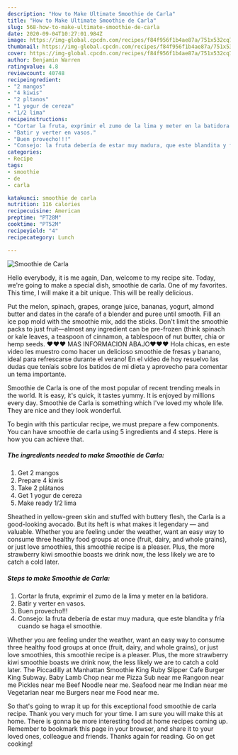 ```yaml
---
description: "How to Make Ultimate Smoothie de Carla"
title: "How to Make Ultimate Smoothie de Carla"
slug: 568-how-to-make-ultimate-smoothie-de-carla
date: 2020-09-04T10:27:01.984Z
image: https://img-global.cpcdn.com/recipes/f84f956f1b4ae87a/751x532cq70/smoothie-de-carla-foto-principal.jpg
thumbnail: https://img-global.cpcdn.com/recipes/f84f956f1b4ae87a/751x532cq70/smoothie-de-carla-foto-principal.jpg
cover: https://img-global.cpcdn.com/recipes/f84f956f1b4ae87a/751x532cq70/smoothie-de-carla-foto-principal.jpg
author: Benjamin Warren
ratingvalue: 4.8
reviewcount: 40748
recipeingredient:
- "2 mangos"
- "4 kiwis"
- "2 pltanos"
- "1 yogur de cereza"
- "1/2 lima"
recipeinstructions:
- "Cortar la fruta, exprimir el zumo de la lima y meter en la batidora."
- "Batir y verter en vasos."
- "Buen provecho!!!"
- "Consejo: la fruta debería de estar muy madura, que este blandita y fría cuando se haga el smoothie."
categories:
- Recipe
tags:
- smoothie
- de
- carla

katakunci: smoothie de carla 
nutrition: 116 calories
recipecuisine: American
preptime: "PT28M"
cooktime: "PT52M"
recipeyield: "4"
recipecategory: Lunch

---
```



![Smoothie de Carla](https://img-global.cpcdn.com/recipes/f84f956f1b4ae87a/751x532cq70/smoothie-de-carla-foto-principal.jpg)

Hello everybody, it is me again, Dan, welcome to my recipe site. Today, we're going to make a special dish, smoothie de carla. One of my favorites. This time, I will make it a bit unique. This will be really delicious.

Put the melon, spinach, grapes, orange juice, bananas, yogurt, almond butter and dates in the carafe of a blender and puree until smooth. Fill an ice pop mold with the smoothie mix, add the sticks. Don&#39;t limit the smoothie packs to just fruit—almost any ingredient can be pre-frozen (think spinach or kale leaves, a teaspoon of cinnamon, a tablespoon of nut butter, chia or hemp seeds. ♥♥♥ MAS INFORMACION ABAJO♥♥♥ Hola chicas, en este video les muestro como hacer un delicioso smoothie de fresas y banano, ideal para refrescarse durante el verano! En el vídeo de hoy resuelvo las dudas que teníais sobre los batidos de mi dieta y aprovecho para comentar un tema importante.

Smoothie de Carla is one of the most popular of recent trending meals in the world. It is easy, it's quick, it tastes yummy. It is enjoyed by millions every day. Smoothie de Carla is something which I've loved my whole life. They are nice and they look wonderful.


To begin with this particular recipe, we must prepare a few components. You can have smoothie de carla using 5 ingredients and 4 steps. Here is how you can achieve that.

<!--inarticleads1-->

##### The ingredients needed to make Smoothie de Carla:

1. Get 2 mangos
1. Prepare 4 kiwis
1. Take 2 plátanos
1. Get 1 yogur de cereza
1. Make ready 1/2 lima


Sheathed in yellow-green skin and stuffed with buttery flesh, the Carla is a good-looking avocado. But its heft is what makes it legendary — and valuable. Whether you are feeling under the weather, want an easy way to consume three healthy food groups at once (fruit, dairy, and whole grains), or just love smoothies, this smoothie recipe is a pleaser. Plus, the more strawberry kiwi smoothie boasts we drink now, the less likely we are to catch a cold later. 

<!--inarticleads2-->

##### Steps to make Smoothie de Carla:

1. Cortar la fruta, exprimir el zumo de la lima y meter en la batidora.
1. Batir y verter en vasos.
1. Buen provecho!!!
1. Consejo: la fruta debería de estar muy madura, que este blandita y fría cuando se haga el smoothie.


Whether you are feeling under the weather, want an easy way to consume three healthy food groups at once (fruit, dairy, and whole grains), or just love smoothies, this smoothie recipe is a pleaser. Plus, the more strawberry kiwi smoothie boasts we drink now, the less likely we are to catch a cold later. The Piccadilly at Manhattan Smoothie King Ruby Slipper Cafe Burger King Subway. Baby Lamb Chop near me Pizza Sub near me Rangoon near me Pickles near me Beef Noodle near me. Seafood near me Indian near me Vegetarian near me Burgers near me Food near me. 

So that's going to wrap it up for this exceptional food smoothie de carla recipe. Thank you very much for your time. I am sure you will make this at home. There is gonna be more interesting food at home recipes coming up. Remember to bookmark this page in your browser, and share it to your loved ones, colleague and friends. Thanks again for reading. Go on get cooking!

